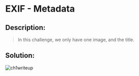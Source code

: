 # EXIF - Metadata

## Description:
> In this challenge, we only have one image, and the title.

## Solution:

![ch1writeup](https://github.com/StalK637466/Notes-Of-Leo/assets/149103445/4e10d36f-4ee5-4299-b6bd-5e82406635fd)
